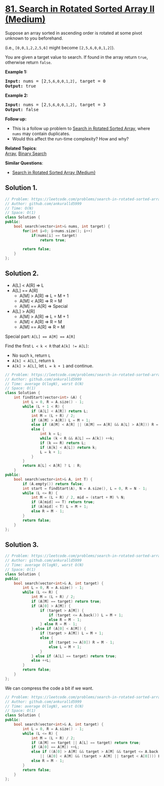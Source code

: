 # [81. Search in Rotated Sorted Array II (Medium)](https://leetcode.com/problems/search-in-rotated-sorted-array-ii/)

<p>Suppose an array sorted in ascending order is rotated at some pivot unknown to you beforehand.</p>

<p>(i.e., <code>[0,0,1,2,2,5,6]</code> might become <code>[2,5,6,0,0,1,2]</code>).</p>

<p>You are given a target value to search. If found in the array return <code>true</code>, otherwise return <code>false</code>.</p>

<p><strong>Example 1:</strong></p>

<pre><strong>Input:</strong> nums = [2<code>,5,6,0,0,1,2]</code>, target = 0
<strong>Output:</strong> true
</pre>

<p><strong>Example 2:</strong></p>

<pre><strong>Input:</strong> nums = [2<code>,5,6,0,0,1,2]</code>, target = 3
<strong>Output:</strong> false</pre>

<p><strong>Follow up:</strong></p>

<ul>
	<li>This is a follow up problem to&nbsp;<a href="/problems/search-in-rotated-sorted-array/description/">Search in Rotated Sorted Array</a>, where <code>nums</code> may contain duplicates.</li>
	<li>Would this affect the run-time complexity? How and why?</li>
</ul>


**Related Topics**:  
[Array](https://leetcode.com/tag/array/), [Binary Search](https://leetcode.com/tag/binary-search/)

**Similar Questions**:
* [Search in Rotated Sorted Array (Medium)](https://leetcode.com/problems/search-in-rotated-sorted-array/)

## Solution 1.

```cpp
// Problem: https://leetcode.com/problems/search-in-rotated-sorted-array-ii/
// Author: github.com/ankuralld5999
// Time: O(N)
// Space: O(1)
class Solution {
public:
    bool search(vector<int>& nums, int target) {
        for(int i=0; i<nums.size(); i++)
            if(nums[i] == target)
                return true;
        
        return false;
    }
};
```

## Solution 2.

* A[L] < A[R] => L
* A[L] == A[R]
  - A[M] > A[R] => L = M + 1
  - A[M] < A[R] => R = M
  - A[M] == A[R] => Special
* A[L] > A[R]
  - A[M] > A[R] => L = M + 1
  - A[M] < A[R] => R = M
  - A[M] == A[R] => R = M

Special part: `A[L] == A[M] == A[R]`

Find the first `L < k < R` that `A[k] != A[L]`:

* No such `k`, return `L`
* `A[k] < A[L]`, return `k`
* `A[k] > A[L]`, let `L = k + 1` and continue.

```cpp
// Problem: https://leetcode.com/problems/search-in-rotated-sorted-array-ii/
// Author: github.com/ankuralld5999
// Time: average O(logN), worst O(N)
// Space: O(1)
class Solution {
    int findStart(vector<int> &A) {
        int L = 0, R = A.size() - 1;
        while (L + 1 < R) {
            if (A[L] < A[R]) return L;
            int M = (L + R) / 2;
            if (A[M] > A[R]) L = M + 1;
            else if (A[M] < A[R] || (A[M] == A[R] && A[L] > A[R])) R = M;
            else {
                int k = L;
                while (k < R && A[L] == A[k]) ++k;
                if (k == R) return L;
                if (A[k] < A[L]) return k;
                L = k + 1;
            }
        }
        return A[L] < A[R] ? L : R;
    }
public:
    bool search(vector<int>& A, int T) {
        if (A.empty()) return false;
        int start = findStart(A), N = A.size(), L = 0, R = N - 1;
        while (L <= R) {
            int M = (L + R) / 2, mid = (start + M) % N;
            if (A[mid] == T) return true;
            if (A[mid] < T) L = M + 1;
            else R = M - 1;
        }
        return false;
    }
};
```

## Solution 3.

```cpp
// Problem: https://leetcode.com/problems/search-in-rotated-sorted-array-ii/
// Author: github.com/ankuralld5999
// Time: average O(logN), worst O(N)
// Space: O(1)
class Solution {
public:
    bool search(vector<int>& A, int target) {
        int L = 0, R = A.size() - 1;
        while (L <= R) {
            int M = (L + R) / 2;
            if (A[M] == target) return true;
            if (A[0] > A[M]) {
                if (target > A[M]) {
                    if (target <= A.back()) L = M + 1;
                    else R = M - 1;
                } else R = M - 1;
            } else if (A[0] < A[M]) {
                if (target > A[M]) L = M + 1;
                else {
                    if (target >= A[0]) R = M - 1; 
                    else L = M + 1;
                }
            } else if (A[L] == target) return true;
            else ++L;
        }
        return false;
    }
};
```

We can compress the code a bit if we want.

```cpp
// Problem: https://leetcode.com/problems/search-in-rotated-sorted-array-ii/
// Author: github.com/ankuralld5999
// Time: average O(logN), worst O(N)
// Space: O(1)
class Solution {
public:
    bool search(vector<int>& A, int target) {
        int L = 0, R = A.size() - 1;
        while (L <= R) {
            int M = (L + R) / 2;
            if (A[M] == target || A[L] == target) return true;
            if (A[0] == A[M]) ++L;
            else if ((A[0] > A[M] && target > A[M] && target <= A.back())
                || (A[0] < A[M] && (target > A[M] || target < A[0]))) L = M + 1;
            else R = M - 1;
        }
        return false;
    }
};
```
